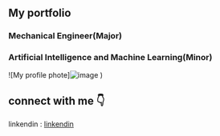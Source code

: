 ## My portfolio 

### **Mechanical Engineer(Major)**
### **Artificial Intelligence and Machine Learning(Minor)**

![My profile phote]![image](https://github.com/22MH1A0316/charltonszulu.github.io/assets/170931699/7e8b3e82-a646-4b76-aca3-4212cd7f738c)
)

## connect with me 👇

linkendin : [linkendin](https://www.linkedin.com/in/charlton-zulu-897ab8270/)


